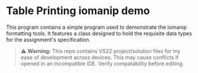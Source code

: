 ﻿# Table Printing iomanip demo
This program contains a simple program used to demonstrate the iomanip formatting tools. It features a class designed to hold the requisite data types for the assignment's specification.
> ⚠️ **Warning:** This repo contains VS22 project/solution files for my ease of development across devices. This may cause conflicts if opened in an incompatible IDE. Verify compatability before editing.